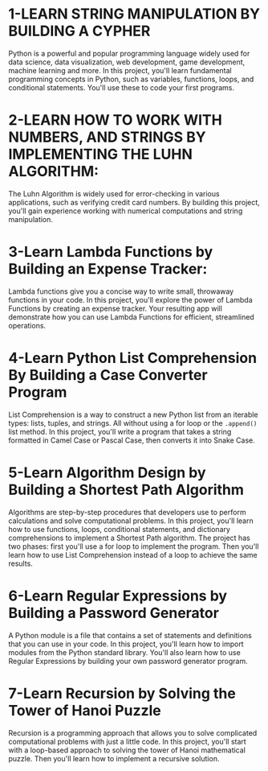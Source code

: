 # 1-LEARN STRING MANIPULATION BY BUILDING A CYPHER
Python is a powerful and popular programming language widely used for data science, data visualization, web development, game development, machine learning and more.
In this project, you'll learn fundamental programming concepts in Python, such as variables, functions, loops, and conditional statements. You'll use these to code your first programs.

# 2-LEARN HOW TO WORK WITH NUMBERS, AND STRINGS BY IMPLEMENTING THE LUHN ALGORITHM:
The Luhn Algorithm is widely used for error-checking in various applications, such as verifying credit card numbers.
By building this project, you'll gain experience working with numerical computations and string manipulation.

# 3-Learn Lambda Functions by Building an Expense Tracker:
Lambda functions give you a concise way to write small, throwaway functions in your code.
In this project, you'll explore the power of Lambda Functions by creating an expense tracker. Your resulting app will demonstrate how you can use Lambda Functions for efficient, streamlined operations.

# 4-Learn Python List Comprehension By Building a Case Converter Program
List Comprehension is a way to construct a new Python list from an iterable types: lists, tuples, and strings. All without using a for loop or the `.append()` list method.
In this project, you'll write a program that takes a string formatted in Camel Case or Pascal Case, then converts it into Snake Case.

# 5-Learn Algorithm Design by Building a Shortest Path Algorithm
Algorithms are step-by-step procedures that developers use to perform calculations and solve computational problems.
In this project, you'll learn how to use functions, loops, conditional statements, and dictionary comprehensions to implement a Shortest Path algorithm.
The project has two phases: first you'll use a for loop to implement the program. Then you'll learn how to use List Comprehension instead of a loop to achieve the same results.

# 6-Learn Regular Expressions by Building a Password Generator
A Python module is a file that contains a set of statements and definitions that you can use in your code.
In this project, you'll learn how to import modules from the Python standard library. You'll also learn how to use Regular Expressions by building your own password generator program.

# 7-Learn Recursion by Solving the Tower of Hanoi Puzzle
Recursion is a programming approach that allows you to solve complicated computational problems with just a little code.
In this project, you'll start with a loop-based approach to solving the tower of Hanoi mathematical puzzle. Then you'll learn how to implement a recursive solution.
